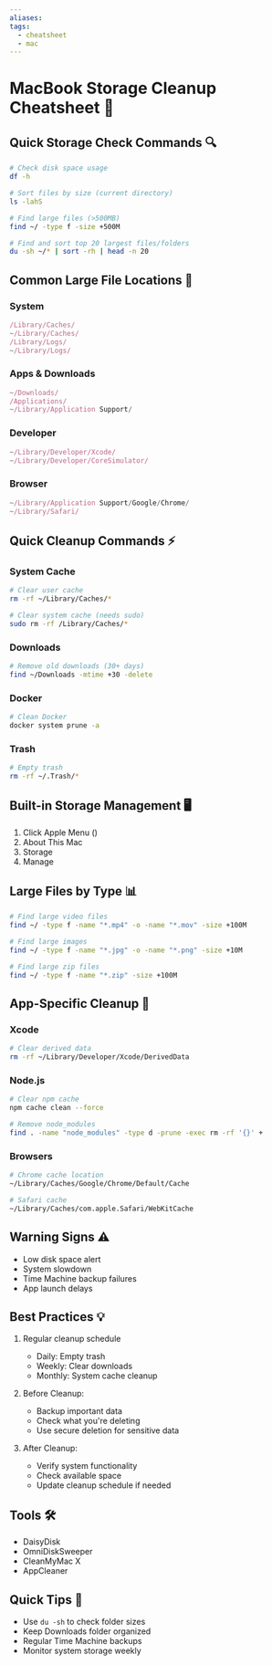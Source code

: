 ```yaml
---
aliases: 
tags:
  - cheatsheet
  - mac
---
```


# MacBook Storage Cleanup Cheatsheet 🧹

## Quick Storage Check Commands 🔍

```bash
# Check disk space usage
df -h

# Sort files by size (current directory)
ls -lahS

# Find large files (>500MB)
find ~/ -type f -size +500M

# Find and sort top 20 largest files/folders
du -sh ~/* | sort -rh | head -n 20
```

## Common Large File Locations 📁

### System

```ts
/Library/Caches/
~/Library/Caches/
/Library/Logs/
~/Library/Logs/
```

### Apps & Downloads

```ts
~/Downloads/
/Applications/
~/Library/Application Support/
```

### Developer

```ts
~/Library/Developer/Xcode/
~/Library/Developer/CoreSimulator/
```

### Browser

```ts
~/Library/Application Support/Google/Chrome/
~/Library/Safari/
```

## Quick Cleanup Commands ⚡

### System Cache

```bash
# Clear user cache
rm -rf ~/Library/Caches/*

# Clear system cache (needs sudo)
sudo rm -rf /Library/Caches/*
```

### Downloads

```bash
# Remove old downloads (30+ days)
find ~/Downloads -mtime +30 -delete
```

### Docker

```bash
# Clean Docker
docker system prune -a
```

### Trash

```bash
# Empty trash
rm -rf ~/.Trash/*
```

## Built-in Storage Management 🖥️

1. Click Apple Menu ()
2. About This Mac
3. Storage
4. Manage

## Large Files by Type 📊

```bash
# Find large video files
find ~/ -type f -name "*.mp4" -o -name "*.mov" -size +100M

# Find large images
find ~/ -type f -name "*.jpg" -o -name "*.png" -size +10M

# Find large zip files
find ~/ -type f -name "*.zip" -size +100M
```

## App-Specific Cleanup 🧰

### Xcode

```bash
# Clear derived data
rm -rf ~/Library/Developer/Xcode/DerivedData
```

### Node.js

```bash
# Clear npm cache
npm cache clean --force

# Remove node_modules
find . -name "node_modules" -type d -prune -exec rm -rf '{}' +
```

### Browsers

```bash
# Chrome cache location
~/Library/Caches/Google/Chrome/Default/Cache

# Safari cache
~/Library/Caches/com.apple.Safari/WebKitCache
```

## Warning Signs ⚠️

- Low disk space alert
- System slowdown
- Time Machine backup failures
- App launch delays

## Best Practices 💡

1. Regular cleanup schedule
   - Daily: Empty trash
   - Weekly: Clear downloads
   - Monthly: System cache cleanup

2. Before Cleanup:
   - Backup important data
   - Check what you're deleting
   - Use secure deletion for sensitive data

3. After Cleanup:
   - Verify system functionality
   - Check available space
   - Update cleanup schedule if needed

## Tools 🛠️

- DaisyDisk
- OmniDiskSweeper
- CleanMyMac X
- AppCleaner

## Quick Tips 💪

- Use `du -sh` to check folder sizes
- Keep Downloads folder organized
- Regular Time Machine backups
- Monitor system storage weekly